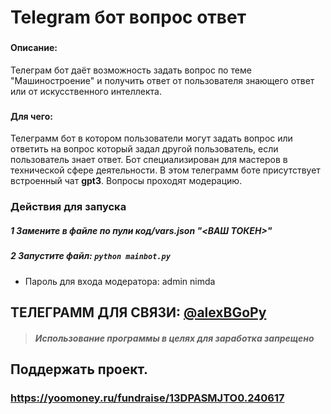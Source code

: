 # Telegram бот вопрос ответ
###
#### Описание:
Телеграм бот даёт возможность задать вопрос по теме "Машиностроение" и получить ответ от пользователя знающего ответ или от искусственного интеллекта.
###
#### Для чего: 
 Телеграмм бот в котором пользователи могут задать вопрос или ответить на вопрос который задал другой пользователь, если пользователь знает ответ. Бот специализирован для мастеров в 	технической сфере деятельности. В этом телеграмм боте присутствует встроенный чат __gpt3__. Вопросы проходят модерацию.

###
### Действия для запуска
##### 1 Замените в файле по пули **код/vars.json** "<ВАШ ТОКЕН>"
##### 2 Запустите файл: ```python mainbot.py```
###
* Пароль для входа модератора: admin nimda 


## ТЕЛЕГРАММ ДЛЯ СВЯЗИ:  [@alexBGoPy](https://t.me/alexBGoPy)

> #### _Использование программы в целях для заработка **запрещено**_
## Поддержать проект. 
### https://yoomoney.ru/fundraise/13DPASMJTO0.240617

